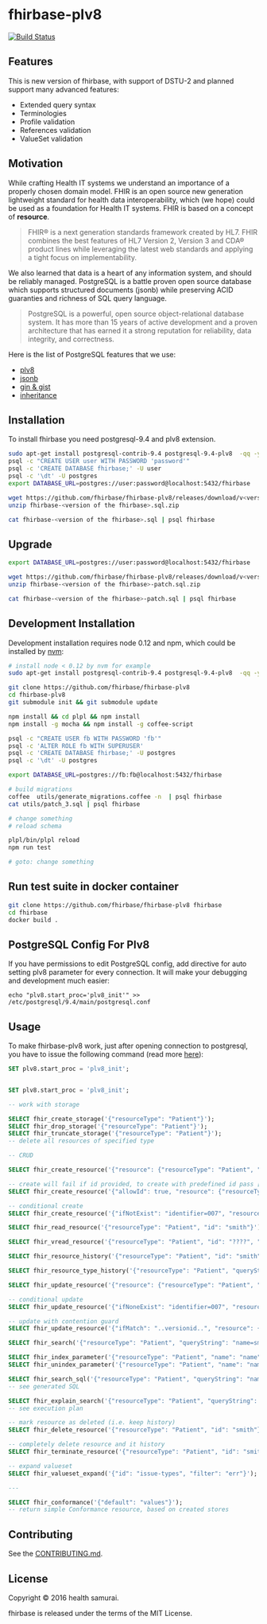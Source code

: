 # fhirbase-plv8

[![Build Status](https://travis-ci.org/fhirbase/fhirbase-plv8.svg)](https://travis-ci.org/fhirbase/fhirbase-plv8)

## Features

This is new version of fhirbase, with support of DSTU-2 and planned support many advanced features:

*  Extended query syntax
*  Terminologies
*  Profile validation
*  References validation
*  ValueSet validation

## Motivation

While crafting Health IT systems we understand an importance of a
properly chosen domain model. FHIR is an open source new generation
lightweight standard for health data interoperability, which (we hope)
could be used as a foundation for Health IT systems. FHIR is based
on a concept of __resource__.

> FHIR® is a next generation standards framework created by HL7.  FHIR
> combines the best features of HL7 Version 2, Version 3 and CDA®
> product lines while leveraging the latest web standards and applying
> a tight focus on implementability.

We also learned that data is a heart of any information system, and
should be reliably managed. PostgreSQL is a battle proven open source
database which supports structured documents (jsonb) while
preserving ACID guaranties and richness of SQL query language.

> PostgreSQL is a powerful, open source object-relational database
> system.  It has more than 15 years of active development and a
> proven architecture that has earned it a strong reputation for
> reliability, data integrity, and correctness.

Here is the list of PostgreSQL features that we use:

* [plv8](http://pgxn.org/dist/plv8/doc/plv8.html)
* [jsonb](http://www.postgresql.org/docs/9.4/static/functions-json.html)
* [gin & gist](http://www.postgresql.org/docs/9.1/static/textsearch-indexes.html)
* [inheritance](http://www.postgresql.org/docs/9.4/static/tutorial-inheritance.html)


## Installation

To install fhirbase you need postgresql-9.4 and plv8 extension.

```sh
sudo apt-get install postgresql-contrib-9.4 postgresql-9.4-plv8  -qq -y
psql -c "CREATE USER user WITH PASSWORD 'password'"
psql -c 'CREATE DATABASE fhirbase;' -U user
psql -c '\dt' -U postgres
export DATABASE_URL=postgres://user:password@localhost:5432/fhirbase

wget https://github.com/fhirbase/fhirbase-plv8/releases/download/v<version of the fhirbase>/fhirbase-<version of the fhirbase>.sql.zip
unzip fhirbase-<version of the fhirbase>.sql.zip

cat fhirbase-<version of the fhirbase>.sql | psql fhirbase
```

## Upgrade

```sh
export DATABASE_URL=postgres://user:password@localhost:5432/fhirbase

wget https://github.com/fhirbase/fhirbase-plv8/releases/download/v<version of the fhirbase>/fhirbase-<version of the fhirbase>-patch.sql.zip
unzip fhirbase-<version of the fhirbase>-patch.sql.zip

cat fhirbase-<version of the fhirbase>-patch.sql | psql fhirbase
```

## Development Installation

Development installation requires node 0.12 and npm,
which could be installed by [nvm](https://github.com/creationix/nvm):

```sh
# install node < 0.12 by nvm for example
sudo apt-get install postgresql-contrib-9.4 postgresql-9.4-plv8  -qq -y

git clone https://github.com/fhirbase/fhirbase-plv8
cd fhirbase-plv8
git submodule init && git submodule update

npm install && cd plpl && npm install
npm install -g mocha && npm install -g coffee-script

psql -c "CREATE USER fb WITH PASSWORD 'fb'"
psql -c 'ALTER ROLE fb WITH SUPERUSER'
psql -c 'CREATE DATABASE fhirbase;' -U postgres
psql -c '\dt' -U postgres

export DATABASE_URL=postgres://fb:fb@localhost:5432/fhirbase

# build migrations
coffee  utils/generate_migrations.coffee -n  | psql fhirbase
cat utils/patch_3.sql | psql fhirbase

# change something
# reload schema

plpl/bin/plpl reload
npm run test

# goto: change something
```

## Run test suite in docker container

```sh
git clone https://github.com/fhirbase/fhirbase-plv8 fhirbase
cd fhirbase
docker build .
```

## PostgreSQL Config For Plv8

If you have permissions to edit PostgreSQL config, add directive for auto setting plv8 parameter for every connection. It will make your debugging and development much easier:

```
echo "plv8.start_proc='plv8_init'" >> /etc/postgresql/9.4/main/postgresql.conf
```

## Usage

To make fhirbase-plv8 work, just after opening connection to postgresql, you have to issue the following command (read more [here](http://pgxn.org/dist/plv8/doc/plv8.html#Start-up.procedure)):


```sql
SET plv8.start_proc = 'plv8_init';
```


```sql

SET plv8.start_proc = 'plv8_init';

-- work with storage

SELECT fhir_create_storage('{"resourceType": "Patient"}');
SELECT fhir_drop_storage('{"resourceType": "Patient"}');
SELECT fhir_truncate_storage('{"resourceType": "Patient"}');
-- delete all resources of specified type

-- CRUD

SELECT fhir_create_resource('{"resource": {"resourceType": "Patient", "name": [{"given": ["Smith"]}]}}');

-- create will fail if id provided, to create with predefined id pass [allowId] option or use fhir_update_resource
SELECT fhir_create_resource('{"allowId": true, "resource": {"resourceType": "Patient", "id": "smith"}}');

-- conditional create
SELECT fhir_create_resource('{"ifNotExist": "identifier=007", "resource": {"resourceType": "Patient", "id": "smith", "name": [{"given": ["Smith"]}]}}');

SELECT fhir_read_resource('{"resourceType": "Patient", "id": "smith"}');

SELECT fhir_vread_resource('{"resourceType": "Patient", "id": "????", "versionId": "????"}');

SELECT fhir_resource_history('{"resourceType": "Patient", "id": "smith"}');

SELECT fhir_resource_type_history('{"resourceType": "Patient", "queryString": "_count=2&_since=2015-11"}');

SELECT fhir_update_resource('{"resource": {"resourceType": "Patient", "id": "smith", "name": [{"given": ["John"], "family": ["Smith"]}]}}');

-- conditional update
SELECT fhir_update_resource('{"ifNoneExist": "identifier=007", "resource": {"resourceType": "Patient", "id": "smith", "name": [{"given": ["Smith"]}]}}');

-- update with contention guard
SELECT fhir_update_resource('{"ifMatch": "..versionid..", "resource": {"resourceType": "Patient", "id": "smith", "name": [{"given": ["Smith"]}]}}');

SELECT fhir_search('{"resourceType": "Patient", "queryString": "name=smith"}');

SELECT fhir_index_parameter('{"resourceType": "Patient", "name": "name"}');
SELECT fhir_unindex_parameter('{"resourceType": "Patient", "name": "name"}');

SELECT fhir_search_sql('{"resourceType": "Patient", "queryString": "name=smith"}');
-- see generated SQL

SELECT fhir_explain_search('{"resourceType": "Patient", "queryString": "name=smith"}');
-- see execution plan

-- mark resource as deleted (i.e. keep history)
SELECT fhir_delete_resource('{"resourceType": "Patient", "id": "smith"}');

-- completely delete resource and it history
SELECT fhir_terminate_resource('{"resourceType": "Patient", "id": "smith"}');

-- expand valueset
SELECT fhir_valueset_expand('{"id": "issue-types", "filter": "err"}');

---

SELECT fhir_conformance('{"default": "values"}');
-- return simple Conformance resource, based on created stores
```

## Contributing

See the [CONTRIBUTING.md][].

[CONTRIBUTING.md]:https://github.com/fhirbase/fhirbase-plv8/blob/master/CONTRIBUTING.md

## License

Copyright © 2016 health samurai.

fhirbase is released under the terms of the MIT License.
